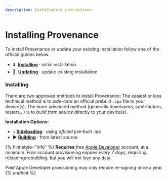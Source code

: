 ```yaml
---
description: Installation instructions.
---
```


# Installing Provenance

To install Provenance or update your existing installation follow one of the official guides below.

* ⬇️  [**Installing**](./#installing-alt) · initial installation
* 🔄  [**Updating**](updating.md) · update existing installation

### Installing <a id="installing-alt"></a>

There are two approved methods to install Provenance: The easiest or less technical method is to _side-load_ an official prebuilt `.ipa` file to your device\(s\). The more advanced method \(generally developers, contributors, testers…\) is to _build from source_ directly to your device\(s\).

**Installation Options:**

* ⤵️  [**Sideloading**](https://github.com/Provenance-Emu/wiki/tree/44c17cabbd2ea8974dd992b6c2d33432fcf4c46a/installation-and-usage/installing-provenance/sideloading.md) · using _official_ pre-built .ipa
* ▶️  [**Building**](building-from-source.md) · from latest source

{% hint style="info" %}
**Requires** _free_ [Apple Developer](https://9to5mac.com/2016/03/27/how-to-create-free-apple-developer-account-sideload-apps/) account, at a minimum. _Free_ account provisioning expires _every 7 days_, requiring reloading/rebuilding, but you will not lose any data.  
  
_Paid_ Apple Developer provisioning may only require re-signing once a year.
{% endhint %}



